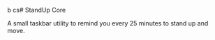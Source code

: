  b cs# StandUp Core      

A small taskbar utility to remind you every 25 minutes to stand up and move. 

